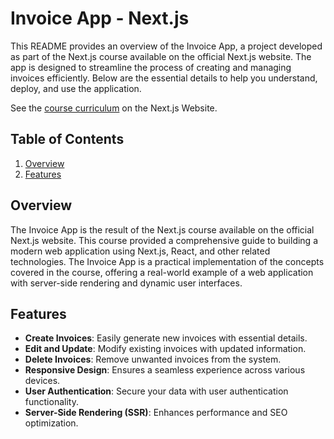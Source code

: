 # Invoice App - Next.js

This README provides an overview of the Invoice App, a project developed as part of the Next.js course available on the official Next.js website. The app is designed to streamline the process of creating and managing invoices efficiently. Below are the essential details to help you understand, deploy, and use the application.

See the [course curriculum](https://nextjs.org/learn) on the Next.js Website.

## Table of Contents

1. [Overview](#overview)
2. [Features](#features)

## Overview

The Invoice App is the result of the Next.js course available on the official Next.js website. This course provided a comprehensive guide to building a modern web application using Next.js, React, and other related technologies. The Invoice App is a practical implementation of the concepts covered in the course, offering a real-world example of a web application with server-side rendering and dynamic user interfaces.

## Features

- **Create Invoices**: Easily generate new invoices with essential details.
- **Edit and Update**: Modify existing invoices with updated information.
- **Delete Invoices**: Remove unwanted invoices from the system.
- **Responsive Design**: Ensures a seamless experience across various devices.
- **User Authentication**: Secure your data with user authentication functionality.
- **Server-Side Rendering (SSR)**: Enhances performance and SEO optimization.
